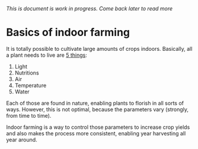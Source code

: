 *This is document is work in progress. Come back later to read more*

# Basics of indoor farming

It is totally possible to cultivate large amounts of crops indoors. 
Basically, all a plant needs to live are [5 things](https://edis.ifas.ufl.edu/pdf/4H/4H36000.pdf):
1. Light
2. Nutritions
3. Air
4. Temperature
5. Water

Each of those are found in nature, enabling plants to florish in all sorts of ways. 
However, this is not optimal, because the parameters vary (strongly, from time to time).

Indoor farming is a way to control those parameters to increase crop yields and also makes the process more consistent, enabling year harvesting all year around.
